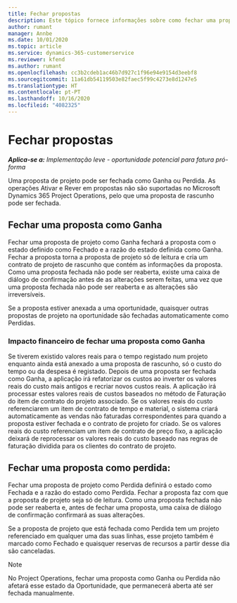 ```yaml
---
title: Fechar propostas
description: Este tópico fornece informações sobre como fechar uma proposta no Project Operations.
author: rumant
manager: Annbe
ms.date: 10/01/2020
ms.topic: article
ms.service: dynamics-365-customerservice
ms.reviewer: kfend
ms.author: rumant
ms.openlocfilehash: cc3b2cdeb1ac46b7d927c1f96e94e9154d3eebf8
ms.sourcegitcommit: 11a61db54119503e82faec5f99c4273e8d1247e5
ms.translationtype: HT
ms.contentlocale: pt-PT
ms.lasthandoff: 10/16/2020
ms.locfileid: "4082325"
---
```

# <a name="close-quotes"></a>Fechar propostas 

_**Aplica-se a:** Implementação leve - oportunidade potencial para fatura pró-forma_

Uma proposta de projeto pode ser fechada como Ganha ou Perdida. As operações Ativar e Rever em propostas não são suportadas no Microsoft Dynamics 365 Project Operations, pelo que uma proposta de rascunho pode ser fechada.

## <a name="close-a-quote-as-won"></a>Fechar uma proposta como Ganha

Fechar uma proposta de projeto como Ganha fechará a proposta com o estado definido como Fechado e a razão do estado definida como Ganha. Fechar a proposta torna a proposta de projeto só de leitura e cria um contrato de projeto de rascunho que contém as informações da proposta. Como uma proposta fechada não pode ser reaberta, existe uma caixa de diálogo de confirmação antes de as alterações serem feitas, uma vez que uma proposta fechada não pode ser reaberta e as alterações são irreversíveis.

Se a proposta estiver anexada a uma oportunidade, quaisquer outras propostas de projeto na oportunidade são fechadas automaticamente como Perdidas.

### <a name="financial-impact-of-closing-a-quote-as-won"></a>Impacto financeiro de fechar uma proposta como Ganha

Se tiverem existido valores reais para o tempo registado num projeto enquanto ainda está anexado a uma proposta de rascunho, só o custo do tempo ou da despesa é registado. Depois de uma proposta ser fechada como Ganha, a aplicação irá refatorizar os custos ao inverter os valores reais do custo mais antigos e recriar novos custos reais. A aplicação irá processar estes valores reais de custos baseados no método de Faturação do item de contrato do projeto associado. Se os valores reais do custo referenciarem um item de contrato de tempo e material, o sistema criará automaticamente as vendas não faturadas correspondentes para quando a proposta estiver fechada e o contrato de projeto for criado. Se os valores reais do custo referenciam um item de contrato de preço fixo, a aplicação deixará de reprocessar os valores reais do custo baseado nas regras de faturação dividida para os clientes do contrato de projeto.

## <a name="closing-a-quote-as-lost"></a>Fechar uma proposta como perdida:

Fechar uma proposta de projeto como Perdida definirá o estado como Fechada e a razão do estado como Perdida. Fechar a proposta faz com que a proposta de projeto seja só de leitura. Como uma proposta fechada não pode ser reaberta e, antes de fechar uma proposta, uma caixa de diálogo de confirmação confirmará as suas alterações.

Se a proposta de projeto que está fechada como Perdida tem um projeto referenciado em qualquer uma das suas linhas, esse projeto também é marcado como Fechado e quaisquer reservas de recursos a partir desse dia são canceladas.

> [!NOTE]
> No Project Operations, fechar uma proposta como Ganha ou Perdida não afetará esse estado da Oportunidade, que permanecerá aberta até ser fechada manualmente.
